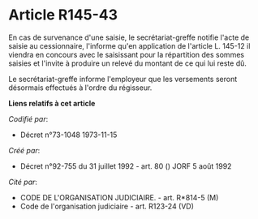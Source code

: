 # Article R145-43

En cas de survenance d'une saisie, le secrétariat-greffe notifie l'acte de saisie au cessionnaire, l'informe qu'en
application de l'article L. 145-12 il viendra en concours avec le saisissant pour la répartition des sommes saisies et
l'invite à produire un relevé du montant de ce qui lui reste dû.

Le secrétariat-greffe informe l'employeur que les versements seront désormais effectués à l'ordre du régisseur.

**Liens relatifs à cet article**

_Codifié par_:

  - Décret n°73-1048 1973-11-15

_Créé par_:

  - Décret n°92-755 du 31 juillet 1992 - art. 80 () JORF 5 août 1992

_Cité par_:

  - CODE DE L'ORGANISATION JUDICIAIRE. - art. R*814-5 (M)
  - Code de l'organisation judiciaire - art. R123-24 (VD)
